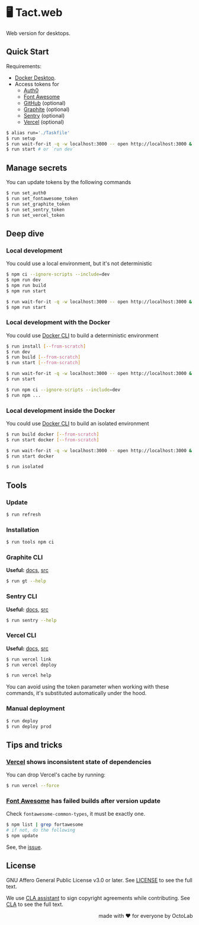 # 🖥️ Tact.web

Web version for desktops.

## Quick Start

Requirements:

- [Docker Desktop][Docker].
- Access tokens for
  - [Auth0][]
  - [Font Awesome][]
  - [GitHub][] (optional)
  - [Graphite][] (optional)
  - [Sentry][] (optional)
  - [Vercel][] (optional)

[Auth0]:          https://auth0.com/
[Docker]:         https://www.docker.com/products/docker-desktop/
[Font Awesome]:   https://fontawesome.com/
[GitHub]:         https://cli.github.com/
[Graphite]:       https://graphite.dev/
[Sentry]:         https://sentry.io/welcome/
[Vercel]:         https://vercel.com/

```bash
$ alias run='./Taskfile'
$ run setup
$ run wait-for-it -q -w localhost:3000 -- open http://localhost:3000 &
$ run start # or `run dev`
```

## Manage secrets

You can update tokens by the following commands

```bash
$ run set_auth0
$ run set_fontawesome_token
$ run set_graphite_token
$ run set_sentry_token
$ run set_vercel_token
```

## Deep dive

### Local development

You could use a local environment, but it's not deterministic

```bash
$ npm ci --ignore-scripts --include=dev
$ npm run dev
$ npm run build
$ npm run start

$ run wait-for-it -q -w localhost:3000 -- open http://localhost:3000 &
$ npm run start
```

### Local development with the Docker

You could use [Docker CLI][] to build a deterministic environment

```bash
$ run install [--from-scratch]
$ run dev
$ run build [--from-scratch]
$ run start [--from-scratch]

$ run wait-for-it -q -w localhost:3000 -- open http://localhost:3000 &
$ run start

$ run npm ci --ignore-scripts --include=dev
$ run npm ...
```

### Local development inside the Docker

You could use [Docker CLI][] to build an isolated environment

```bash
$ run build docker [--from-scratch]
$ run start docker [--from-scratch]

$ run wait-for-it -q -w localhost:3000 -- open http://localhost:3000 &
$ run start docker

$ run isolated
```

## Tools

### Update

```bash
$ run refresh
```

### Installation

```bash
$ run tools npm ci
```

### Graphite CLI
**Useful:** [docs][Graphite CLI], [src](https://github.com/withgraphite/graphite-cli)

```bash
$ run gt --help
```

### Sentry CLI
**Useful:** [docs][Sentry CLI], [src](https://github.com/getsentry/sentry-cli)

```bash
$ run sentry --help
```

### Vercel CLI
**Useful:** [docs][Vercel CLI], [src](https://github.com/vercel/vercel)

```bash
$ run vercel link
$ run vercel deploy

$ run vercel help
```

You can avoid using the token parameter when working with these commands,
it's substituted automatically under the hood.

[Docker CLI]:       https://docs.docker.com/engine/reference/commandline/cli/
[Graphite CLI]:     https://graphite.dev/docs/graphite-cli
[Sentry CLI]:       https://docs.sentry.io/product/cli/
[Vercel CLI]:       https://vercel.com/docs/cli

### Manual deployment

```bash
$ run deploy
$ run deploy prod
```

## Tips and tricks

### [Vercel][] shows inconsistent state of dependencies

You can drop Vercel's cache by running:

```bash
$ run vercel --force
```

### [Font Awesome][] has failed builds after version update

Check `fontawesome-common-types`, it must be exactly one.

```bash
$ npm list | grep fortawesome
# if not, do the following
$ npm update
```

See, the [issue](https://github.com/FortAwesome/react-fontawesome/issues/366#issuecomment-1317268246).

## License

GNU Affero General Public License v3.0 or later.
See [LICENSE](LICENSE) to see the full text.

We use [CLA assistant][] to sign copyright agreements while contributing.
See [CLA][] to see the full text.

[CLA]:                https://gist.github.com/kamilsk/44221b6834a6cdc273b5e3411224f8be
[CLA assistant]:      https://cla-assistant.io/tact-app/web
[CLA assistant.src]:  https://github.com/cla-assistant/cla-assistant

<p align="right">made with ❤️ for everyone by OctoLab</p>
